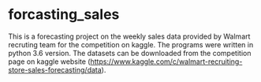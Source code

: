 # forcasting_sales
This is a forecasting project on the weekly sales data provided by Walmart recruting team for the competition on kaggle. The programs were written in python 3.6 version. The datasets can be downloaded from the competition page on kaggle website (https://www.kaggle.com/c/walmart-recruiting-store-sales-forecasting/data).
